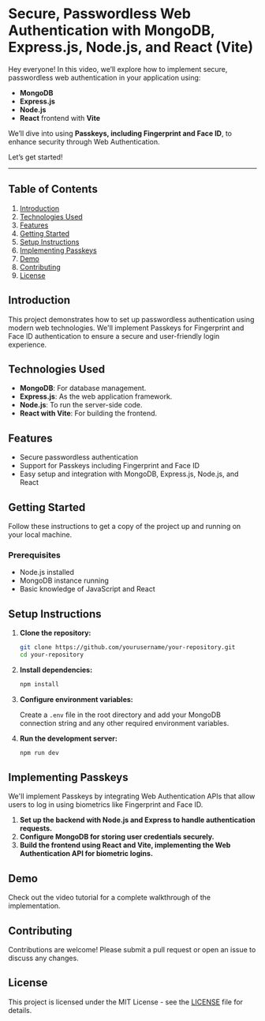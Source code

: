 # Secure, Passwordless Web Authentication with MongoDB, Express.js, Node.js, and React (Vite)

Hey everyone! In this video, we’ll explore how to implement secure, passwordless web authentication in your application using:

- **MongoDB**
- **Express.js**
- **Node.js**
- **React** frontend with **Vite**

We’ll dive into using **Passkeys, including Fingerprint and Face ID**, to enhance security through Web Authentication.

Let’s get started!

---

## Table of Contents

1. [Introduction](#introduction)
2. [Technologies Used](#technologies-used)
3. [Features](#features)
4. [Getting Started](#getting-started)
5. [Setup Instructions](#setup-instructions)
6. [Implementing Passkeys](#implementing-passkeys)
7. [Demo](#demo)
8. [Contributing](#contributing)
9. [License](#license)

## Introduction

This project demonstrates how to set up passwordless authentication using modern web technologies. We'll implement Passkeys for Fingerprint and Face ID authentication to ensure a secure and user-friendly login experience.

## Technologies Used

- **MongoDB**: For database management.
- **Express.js**: As the web application framework.
- **Node.js**: To run the server-side code.
- **React with Vite**: For building the frontend.

## Features

- Secure passwordless authentication
- Support for Passkeys including Fingerprint and Face ID
- Easy setup and integration with MongoDB, Express.js, Node.js, and React

## Getting Started

Follow these instructions to get a copy of the project up and running on your local machine.

### Prerequisites

- Node.js installed
- MongoDB instance running
- Basic knowledge of JavaScript and React

## Setup Instructions

1. **Clone the repository:**

    ```bash
    git clone https://github.com/yourusername/your-repository.git
    cd your-repository
    ```

2. **Install dependencies:**

    ```bash
    npm install
    ```

3. **Configure environment variables:**

   Create a `.env` file in the root directory and add your MongoDB connection string and any other required environment variables.

4. **Run the development server:**

    ```bash
    npm run dev
    ```

## Implementing Passkeys

We'll implement Passkeys by integrating Web Authentication APIs that allow users to log in using biometrics like Fingerprint and Face ID.

1. **Set up the backend with Node.js and Express to handle authentication requests.**
2. **Configure MongoDB for storing user credentials securely.**
3. **Build the frontend using React and Vite, implementing the Web Authentication API for biometric logins.**

## Demo

Check out the video tutorial for a complete walkthrough of the implementation.

## Contributing

Contributions are welcome! Please submit a pull request or open an issue to discuss any changes.

## License

This project is licensed under the MIT License - see the [LICENSE](LICENSE) file for details.

